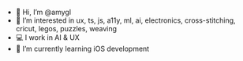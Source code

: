 - 👋 Hi, I’m @amygl
- 👀 I’m interested in ux, ts, js, a11y, ml, ai, electronics, cross-stitching, cricut, legos, puzzles, weaving
- 💻 I work in AI & UX
- 🌱 I’m currently learning iOS development
<!-- - 💞️ I’m looking to collaborate on ...
- 📫 How to reach me ... -->

<!---
amygl/amygl is a ✨ special ✨ repository because its `README.md` (this file) appears on your GitHub profile.
You can click the Preview link to take a look at your changes.
--->
